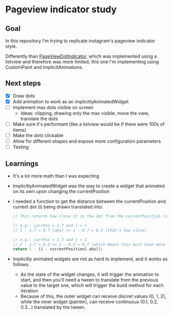 # Pageview indicator study

## Goal
In this repository I'm trying to replicate instagram's pageview indicator style.

Differently than [PageViewDotIndicator](https://github.com/douglasiacovelli/page_view_dot_indicator), which was implemented using a listview and therefore was more limited, this one I'm implementing using CustomPaint and ImplicitAnimations.

## Next steps
- [X] Draw dots
- [X] Add animation to work as an implicitlyAnimatedWidget
- [ ] Implement max dots visible on screen
  - Ideas: clipping, drawing only the max visible, move the view, translate the dots
- [ ] Make sure it's performant (like a listview would be if there were 100s of items)
- [ ] Make the dots clickable
- [ ] Allow for different shapes and expose more configuration parameters
- [ ] Testing

## Learnings
- It's a lot more math than I was expecting
- ImplicitlyAnimatedWidget was the way to create a widget that animated on its own upon changing the currentPosition
- I needed a function to get the distance between the currentPosition and current dot (i) being drawn translated into:

  ```dart
  // This returns how close it is the dot from the currentPosition (selected dot).

  // e.g.: currPos = 1.7 and i = 1
  // 1 - 1.7 = 0.7 (abs) => 1 - 0.7 = 0.3 (that's how close)

  // e.g.: currPos = 1.7 and i = 2
  // 2 - 1.7 = 0.3 => 1 - 0.3 = 0.7 (which means this must have more of the selected color than the dot 1)
  return 1 - (i - currentPosition).abs();
  ```
- Implicitly animated widgets are not as hard to implement, and it works as follows:
  - As the state of the widget changes, it will trigger the animation to start, and then you'll need a tween to translate from the previous value to the target one, which will trigger the build method for each iteration
  - Because of this, the outer widget can receive discret values (0, 1, 2), while the inner widget (painter), can receive continuous (0.1, 0.2, 0.3...) translated by the tween.
